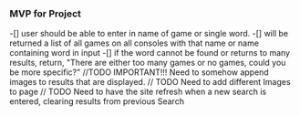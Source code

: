 ### MVP for Project
-[] user should be able to enter in name of game or single word.
-[] will be returned a list of all games on all consoles with that name or name containing word in input
-[] if the word cannot be found or returns to many results, return, "There are either too many games or no games, could you be more specific?"
//TODO IMPORTANT!!! Need to somehow append images to results that are displayed.
 //  TODO Need to add different Images to page
// TODO Need to have the site refresh when a new search is entered, clearing results from previous Search

